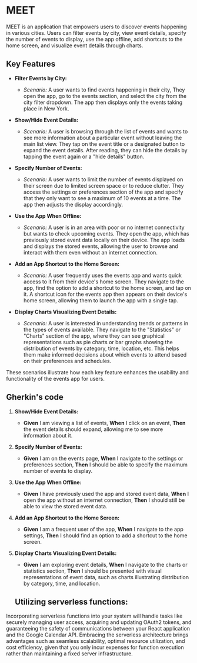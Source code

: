 # MEET

MEET is an application that empowers users to discover events happening in various cities. Users can filter events by city, view event details, specify the number of events to display, use the app offline, add shortcuts to the home screen, and visualize event details through charts.

## Key Features

* **Filter Events by City:**
    - *Scenario:* A user wants to find events happening in their city, They open the app, go to the events section, and select the city from the city filter dropdown. The app then displays only the events taking place in New York.

* **Show/Hide Event Details:**
    - *Scenario:* A user is browsing through the list of events and wants to see more information about a particular event without leaving the main list view. They tap on the event title or a designated button to expand the event details. After reading, they can hide the details by tapping the event again or a "hide details" button.

* **Specify Number of Events:**
    - *Scenario:* A user wants to limit the number of events displayed on their screen due to limited screen space or to reduce clutter. They access the settings or preferences section of the app and specify that they only want to see a maximum of 10 events at a time. The app then adjusts the display accordingly.

* **Use the App When Offline:**
    - *Scenario:* A user is in an area with poor or no internet connectivity but wants to check upcoming events. They open the app, which has previously stored event data locally on their device. The app loads and displays the stored events, allowing the user to browse and interact with them even without an internet connection.

* **Add an App Shortcut to the Home Screen:**
    - *Scenario:* A user frequently uses the events app and wants quick access to it from their device's home screen. They navigate to the app, find the option to add a shortcut to the home screen, and tap on it. A shortcut icon for the events app then appears on their device's home screen, allowing them to launch the app with a single tap.

* **Display Charts Visualizing Event Details:**
    - *Scenario:* A user is interested in understanding trends or patterns in the types of events available. They navigate to the "Statistics" or "Charts" section of the app, where they can see graphical representations such as pie charts or bar graphs showing the distribution of events by category, time, location, etc. This helps them make informed decisions about which events to attend based on their preferences and schedules.

These scenarios illustrate how each key feature enhances the usability and functionality of the events app for users.


## Gherkin's code

1. **Show/Hide Event Details:**
   - **Given** I am viewing a list of events,
     **When** I click on an event,
     **Then** the event details should expand, allowing me to see more information about it.

2. **Specify Number of Events:**
   - **Given** I am on the events page,
     **When** I navigate to the settings or preferences section,
     **Then** I should be able to specify the maximum number of events to display.

3. **Use the App When Offline:**
   - **Given** I have previously used the app and stored event data,
     **When** I open the app without an internet connection,
     **Then** I should still be able to view the stored event data.

4. **Add an App Shortcut to the Home Screen:**
   - **Given** I am a frequent user of the app,
     **When** I navigate to the app settings,
     **Then** I should find an option to add a shortcut to the home screen.

5. **Display Charts Visualizing Event Details:**
   - **Given** I am exploring event details,
     **When** I navigate to the charts or statistics section,
     **Then** I should be presented with visual representations of event data, such as charts illustrating distribution by category, time, and location.



   ##  Utilizing serverless functions:

Incorporating serverless functions into your system will handle tasks like securely managing user access, acquiring and updating OAuth2 tokens, and guaranteeing the safety of communications between your React application and the Google Calendar API. Embracing the serverless architecture brings advantages such as seamless scalability, optimal resource utilization, and cost efficiency, given that you only incur expenses for function execution rather than maintaining a fixed server infrastructure.

